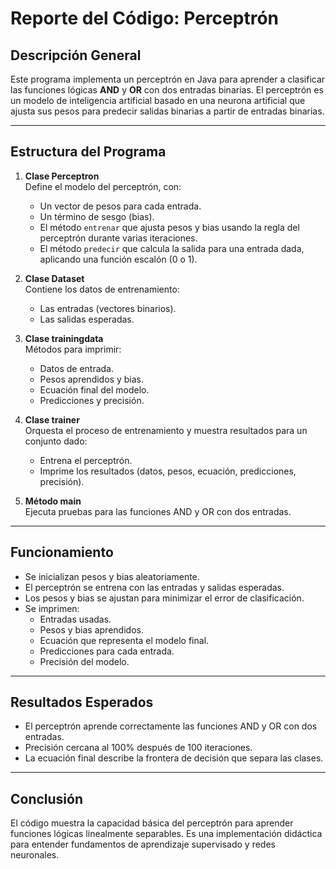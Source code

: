 # Reporte del Código: Perceptrón

## Descripción General

Este programa implementa un perceptrón en Java para aprender a clasificar las funciones lógicas **AND** y **OR** con dos entradas binarias. El perceptrón es un modelo de inteligencia artificial basado en una neurona artificial que ajusta sus pesos para predecir salidas binarias a partir de entradas binarias.

---

## Estructura del Programa

1. **Clase Perceptron**  
   Define el modelo del perceptrón, con:  
   - Un vector de pesos para cada entrada.  
   - Un término de sesgo (bias).  
   - El método `entrenar` que ajusta pesos y bias usando la regla del perceptrón durante varias iteraciones.  
   - El método `predecir` que calcula la salida para una entrada dada, aplicando una función escalón (0 o 1).

2. **Clase Dataset**  
   Contiene los datos de entrenamiento:  
   - Las entradas (vectores binarios).  
   - Las salidas esperadas.

3. **Clase trainingdata**  
   Métodos para imprimir:  
   - Datos de entrada.  
   - Pesos aprendidos y bias.  
   - Ecuación final del modelo.  
   - Predicciones y precisión.

4. **Clase trainer**  
   Orquesta el proceso de entrenamiento y muestra resultados para un conjunto dado:  
   - Entrena el perceptrón.  
   - Imprime los resultados (datos, pesos, ecuación, predicciones, precisión).

5. **Método main**  
   Ejecuta pruebas para las funciones AND y OR con dos entradas.

---

## Funcionamiento

- Se inicializan pesos y bias aleatoriamente.  
- El perceptrón se entrena con las entradas y salidas esperadas.  
- Los pesos y bias se ajustan para minimizar el error de clasificación.  
- Se imprimen:  
  - Entradas usadas.  
  - Pesos y bias aprendidos.  
  - Ecuación que representa el modelo final.  
  - Predicciones para cada entrada.  
  - Precisión del modelo.

---

## Resultados Esperados

- El perceptrón aprende correctamente las funciones AND y OR con dos entradas.  
- Precisión cercana al 100% después de 100 iteraciones.  
- La ecuación final describe la frontera de decisión que separa las clases.

---

## Conclusión

El código muestra la capacidad básica del perceptrón para aprender funciones lógicas linealmente separables. Es una implementación  didáctica para entender fundamentos de aprendizaje supervisado y redes neuronales.

